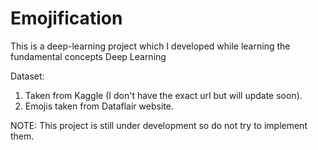 # Emojification
This is a deep-learning project which I developed while learning the fundamental concepts Deep Learning

Dataset: 
1. Taken from Kaggle (I don't have the exact url but will update soon).
2. Emojis taken from Dataflair website.

<Pardon for not being professional>
  
  NOTE:
  This project is still under development so do not try to implement them.
